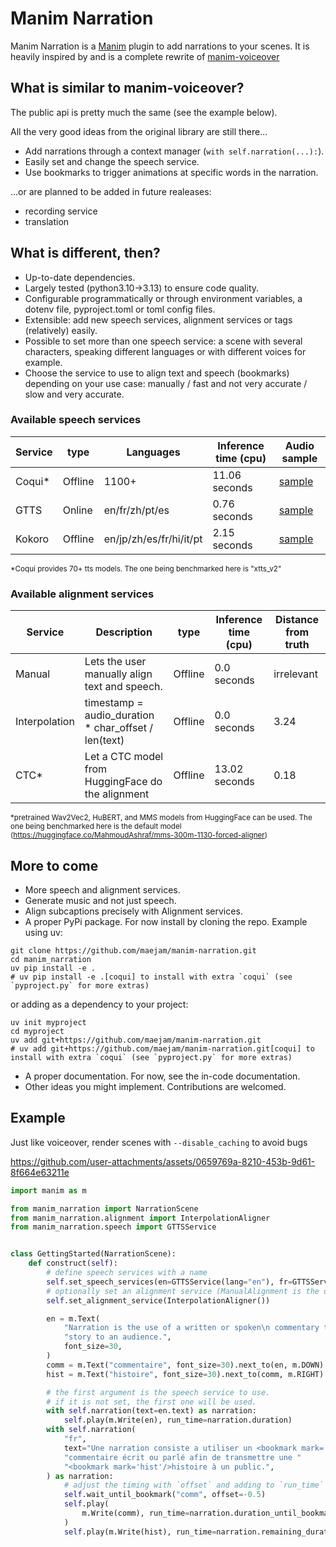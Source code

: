 # Manim Narration

Manim Narration is a [Manim](https://manim.community) plugin to add narrations to your scenes.
It is heavily inspired by and is a complete rewrite of [manim-voiceover](https://github.com/ManimCommunity/manim-voiceover)


## What is similar to manim-voiceover?

The public api is pretty much the same (see the example below).

All the very good ideas from the original library are still there...
- Add narrations through a context manager (`with self.narration(...):`).
- Easily set and change the speech service.
- Use bookmarks to trigger animations at specific words in the narration.

...or are planned to be added in future realeases:
- recording service
- translation


## What is different, then?

- Up-to-date dependencies.
- Largely tested (python3.10->3.13) to ensure code quality.
- Configurable programmatically or through environment variables, a dotenv file, pyproject.toml or toml config files.
- Extensible: add new speech services, alignment services or tags (relatively) easily.
- Possible to set more than one speech service: a scene with several characters, speaking different languages or with different voices for example.
- Choose the service to use to align text and speech (bookmarks) depending on your use case: manually / fast and not very accurate / slow and very accurate.

### Available speech services

| Service   | type    | Languages              | Inference time (cpu)   | Audio sample                                               |
|-----------|---------|------------------------|------------------------|------------------------------------------------------------|
| Coqui*    | Offline | 1100+                  | 11.06 seconds          | [sample](benchmarks/narrations/CoquiService.wav?raw=True)  |
| GTTS      | Online  | en/fr/zh/pt/es         | 0.76 seconds           | [sample](benchmarks/narrations/GTTSService.wav?raw=True)   |
| Kokoro    | Offline | en/jp/zh/es/fr/hi/it/pt| 2.15 seconds           | [sample](benchmarks/narrations/KokoroService.wav?raw=True) |

<sub>*Coqui provides 70+ tts models. The one being benchmarked here is "xtts_v2"</sub>

### Available alignment services

| Service       | Description                                          | type    | Inference time (cpu)   | Distance from truth |
|---------------|------------------------------------------------------|---------|------------------------|---------------------|
| Manual        | Lets the user manually align text and speech.        | Offline | 0.0 seconds            |          irrelevant |
| Interpolation | timestamp = audio_duration * char_offset / len(text) | Offline | 0.0 seconds            |                3.24 |
| CTC*          | Let a CTC model from HuggingFace do the alignment    | Offline | 13.02 seconds          |                0.18 |

<sub>*pretrained Wav2Vec2, HuBERT, and MMS models from HuggingFace can be used. The one being benchmarked here is the default model (https://huggingface.co/MahmoudAshraf/mms-300m-1130-forced-aligner)</sub>


## More to come

- More speech and alignment services.
- Generate music and not just speech.
- Align subcaptions precisely with Alignment services.
- A proper PyPi package.
For now install by cloning the repo. Example using uv:
```
git clone https://github.com/maejam/manim-narration.git
cd manim_narration
uv pip install -e .
# uv pip install -e .[coqui] to install with extra `coqui` (see `pyproject.py` for more extras)
```
or adding as a dependency to your project:
```
uv init myproject
cd myproject
uv add git+https://github.com/maejam/manim-narration.git
# uv add git+https://github.com/maejam/manim-narration.git[coqui] to install with extra `coqui` (see `pyproject.py` for more extras)
```
- A proper documentation. For now, see the in-code documentation.
- Other ideas you might implement. Contributions are welcomed.


## Example

Just like voiceover, render scenes with `--disable_caching` to avoid bugs



https://github.com/user-attachments/assets/0659769a-8210-453b-9d61-8f664e63211e



```python
import manim as m

from manim_narration import NarrationScene
from manim_narration.alignment import InterpolationAligner
from manim_narration.speech import GTTSService


class GettingStarted(NarrationScene):
    def construct(self):
        # define speech services with a name
        self.set_speech_services(en=GTTSService(lang="en"), fr=GTTSService(lang="fr"))
        # optionally set an alignment service (ManualAlignment is the default)
        self.set_alignment_service(InterpolationAligner())

        en = m.Text(
            "Narration is the use of a written or spoken\n commentary to convey a "
            "story to an audience.",
            font_size=30,
        )
        comm = m.Text("commentaire", font_size=30).next_to(en, m.DOWN)
        hist = m.Text("histoire", font_size=30).next_to(comm, m.RIGHT)

        # the first argument is the speech service to use.
        # if it is not set, the first one will be used.
        with self.narration(text=en.text) as narration:
            self.play(m.Write(en), run_time=narration.duration)
        with self.narration(
            "fr",
            text="Une narration consiste a utiliser un <bookmark mark='comm'/>"
            "commentaire écrit ou parlé afin de transmettre une "
            "<bookmark mark='hist'/>histoire à un public.",
        ) as narration:
            # adjust the timing with `offset` and adding to `run_time` if needed
            self.wait_until_bookmark("comm", offset=-0.5)
            self.play(
                m.Write(comm), run_time=narration.duration_until_bookmark("hist") - 0.5
            )
            self.play(m.Write(hist), run_time=narration.remaining_duration)
```
